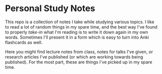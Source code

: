 # Personal Study Notes

This repo is a collection of notes I take while studying various topics. I like to read a lot of random things in my spare time, and the best way I've found to properly *take-in* what I'm reading is to write it down again in my own words. Sometimes I'll present it in a form which is easy to turn into Anki flashcards as well.

Here you might find lecture notes from class, notes for talks I've given, or research articles I've published (or which are working towards being published). For the most part, these are things I've picked up in my spare time.
